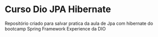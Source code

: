 # Curso Dio JPA Hibernate

Repositório criado para salvar pratica da aula de Jpa com hibernate do bootcamp Spring Framework Experience da DIO
